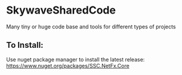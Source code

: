 # SkywaveSharedCode
Many tiny or huge code base and tools for different types of projects

## To Install:
Use nuget package manager to install the latest release:
https://www.nuget.org/packages/SSC.NetFx.Core
